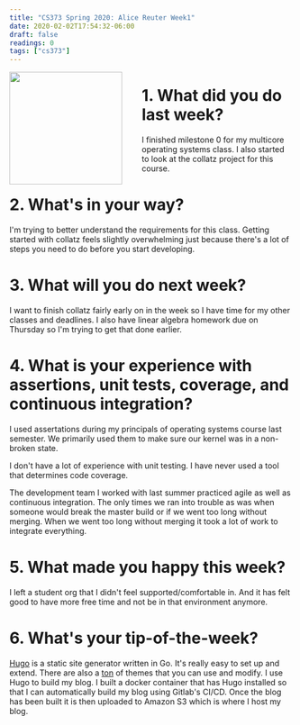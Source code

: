 ```yaml
---
title: "CS373 Spring 2020: Alice Reuter Week1"
date: 2020-02-02T17:54:32-06:00
draft: false
readings: 0
tags: ["cs373"]
---
```



<img src="/img/cs373/linkedin.png" width="200" align="left" style="padding-right:2rem" />

# 1. What did you do last week?
I finished milestone 0 for my multicore operating systems class. I also started to look at the collatz project for this course. 

# 2. What's in your way?
I'm trying to better understand the requirements for this class. Getting started with collatz feels slightly overwhelming just because there's a lot of steps you need to do before you start developing.

# 3. What will you do next week?

I want to finish collatz fairly early on in the week so I have time for my other classes and deadlines. I also have linear algebra homework due on Thursday so I'm trying to get that done earlier.

# 4. What is your experience with assertions, unit tests, coverage, and continuous integration?
I used assertations during my principals of operating systems course last semester. We primarily used them to make sure our kernel was in a non-broken state.

I don't have a lot of experience with unit testing. I have never used a tool that determines code coverage.

The development team I worked with last summer practiced agile as well as continuous integration. The only times we ran into trouble as was when someone would break the master build or if we went too long without merging. When we went too long without merging it took a lot of work to integrate everything.

# 5. What made you happy this week?
I left a student org that I didn't feel supported/comfortable in. And it has felt good to have more free time and not be in that environment anymore.

# 6. What's your tip-of-the-week?
[Hugo](https://gohugo.io) is a static site generator written in Go. It's really easy to set up and extend. There are also a [ton](https://themes.gohugo.io) of themes that you can use and modify. I use Hugo to build my blog. I built a docker container that has Hugo installed so that I can automatically build my blog using Gitlab's CI/CD. Once the blog has been built it is then uploaded to Amazon S3 which is where I host my blog.